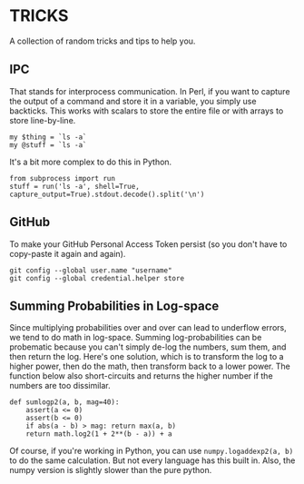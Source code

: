 TRICKS
======

A collection of random tricks and tips to help you.


IPC
---

That stands for interprocess communication. In Perl, if you want to capture the
output of a command and store it in a variable, you simply use backticks. This
works with scalars to store the entire file or with arrays to store
line-by-line.

```
my $thing = `ls -a`
my @stuff = `ls -a`
```

It's a bit more complex to do this in Python.

```
from subprocess import run
stuff = run('ls -a', shell=True, capture_output=True).stdout.decode().split('\n')
```



GitHub
------

To make your GitHub Personal Access Token persist (so you don't have to
copy-paste it again and again).

```
git config --global user.name "username"
git config --global credential.helper store
```


Summing Probabilities in Log-space
----------------------------------

Since multiplying probabilities over and over can lead to underflow errors, we 
tend to do math in log-space. Summing log-probabilities can be probematic 
because you can't simply de-log the numbers, sum them, and then return the log. 
Here's one solution, which is to transform the log to a higher power, then do 
the math, then transform back to a lower power. The function below also 
short-circuits and returns the higher number if the numbers are too dissimilar.

```
def sumlogp2(a, b, mag=40):
	assert(a <= 0)
	assert(b <= 0)
	if abs(a - b) > mag: return max(a, b)
	return math.log2(1 + 2**(b - a)) + a
```

Of course, if you're working in Python, you can use `numpy.logaddexp2(a, b)` to 
do the same calculation. But not every language has this built in. Also, the 
numpy version is slightly slower than the pure python.
